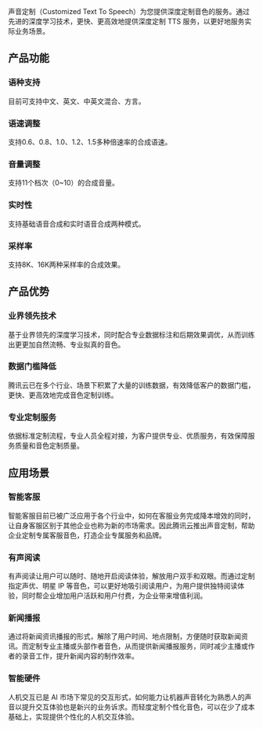 ﻿声音定制（Customized Text To Speech）为您提供深度定制音色的服务。通过先进的深度学习技术，更快、更高效地提供深度定制 TTS 服务，以更好地服务实际业务场景。

## 产品功能

### 语种支持

目前可支持中文、英文、中英文混合、方言。

### 语速调整

支持0.6、0.8、1.0、1.2、1.5多种倍速率的合成语速。

### 音量调整

支持11个档次（0~10）的合成音量。

### 实时性

支持基础语音合成和实时语音合成两种模式。

### 采样率

支持8K、16K两种采样率的合成效果。

## 产品优势

### 业界领先技术

基于业界领先的深度学习技术，同时配合专业数据标注和后期效果调优，从而训练出更更加自然流畅、专业拟真的音色。

### 数据门槛降低

腾讯云已在多个行业、场景下积累了大量的训练数据，有效降低客户的数据门槛，更快、更高效地完成音色定制训练。

### 专业定制服务

依据标准定制流程，专业人员全程对接，为客户提供专业、优质服务，有效保障服务质量和音色定制质量。

## 应用场景

### 智能客服

智能客服目前已被广泛应用于各个行业中，如何在客服业务完成降本增效的同时，让自身客服区别于其他企业也称为新的市场需求。因此腾讯云推出声音定制，帮助企业定制专属客服音色，打造企业专属服务和品牌。

### 有声阅读

有声阅读让用户可以随时、随地开启阅读体验，解放用户双手和双眼。而通过定制指定声优、明星 IP 等音色，可以更好地吸引阅读用户，为用户提供独特阅读体验，同时帮企业增加用户活跃和用户付费，为企业带来增值利润。

### 新闻播报

通过将新闻资讯播报的形式，解除了用户时间、地点限制，方便随时获取新闻资讯。而定制专业主播或头部作者音色，从而提供新闻播报服务，同时减少主播或作者的录音工作，提升新闻内容的制作效率。

### 智能硬件

人机交互已是 AI 市场下常见的交互形式，如何能力让机器声音转化为熟悉人的声音以提升交互体验也是新兴的业务诉求。而轻度定制个性化音色，可以在少了成本基础上，实现提供个性化的人机交互体验。


